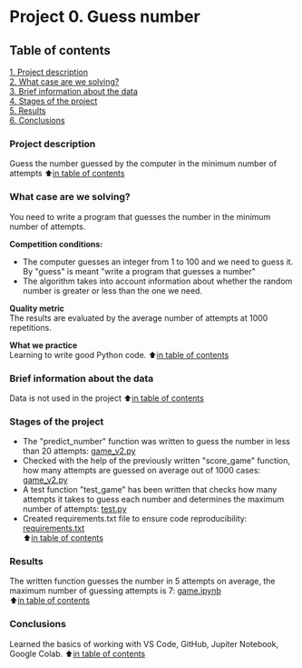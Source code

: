 # Project 0. Guess number

## Table of contents
[1. Project description](https://github.com/Tio147/DS_1/tree/main/project_0/README.md#markdown-header-project-description)   
[2. What case are we solving?](https://github.com/Tio147/DS_1/tree/main/project_0/README.md#markdown-header-what-case-are-we-solving?)   
[3. Brief information about the data](https://github.com/Tio147/DS_1/tree/main/project_0/README.md#markdown-header-brief-information-about-the-data)   
[4. Stages of the project](https://github.com/Tio147/DS_1/tree/main/project_0/README.md#markdown-header-stages-of-the-project)   
[5. Results](https://github.com/Tio147/DS_1/tree/main/project_0/README.md#markdown-header-results)   
[6. Conclusions](https://github.com/Tio147/DS_1/tree/main/project_0/README.md#markdown-header-conclusions)   

### Project description
Guess the number guessed by the computer in the minimum number of attempts
:arrow_up:[in table of contents](https://github.com/Tio147/DS_1/tree/main/project_0/README.md#Table-of-contents)


### What case are we solving?
You need to write a program that guesses the number in the minimum number of attempts.

**Competition conditions:**
- The computer guesses an integer from 1 to 100 and we need to guess it. By "guess" is meant "write a program that guesses a number"
- The algorithm takes into account information about whether the random number is greater or less than the one we need.

**Quality metric**   
The results are evaluated by the average number of attempts at 1000 repetitions.

**What we practice**   
Learning to write good Python code.
:arrow_up:[in table of contents](https://github.com/Tio147/DS_1/tree/main/project_0/README.md#Table-of-contents)


### Brief information about the data
Data is not used in the project
:arrow_up:[in table of contents](https://github.com/Tio147/DS_1/tree/main/project_0/README.md#Table-of-contents)


### Stages of the project
- The "predict_number" function was written to guess the number in less than 20 attempts: [game_v2.py](https://github.com/Tio147/DS_1/blob/main/project_0/game_v2.py) 
- Checked with the help of the previously written "score_game" function, how many attempts are guessed on average out of 1000 cases: [game_v2.py](https://github.com/Tio147/DS_1/blob/main/project_0/game_v2.py)
- A test function "test_game" has been written that checks how many attempts it takes to guess each number and determines the maximum number of attempts: [test.py](https://github.com/Tio147/DS_1/blob/main/project_0/test.py)
- Created requirements.txt file to ensure code reproducibility: [requirements.txt](https://github.com/Tio147/DS_1/blob/main/project_0/requirements.txt)    
:arrow_up:[in table of contents](https://github.com/Tio147/DS_1/tree/main/project_0/README.md#Table-of-contents)


### Results
The written function guesses the number in 5 attempts on average, the maximum number of guessing attempts is 7: [game.ipynb](https://github.com/Tio147/DS_1/blob/main/project_0/game.ipynb)   
:arrow_up:[in table of contents](https://github.com/Tio147/DS_1/tree/main/project_0/README.md#Table-of-contents)


### Conclusions
Learned the basics of working with VS Code, GitHub, Jupiter Notebook, Google Colab.
:arrow_up:[in table of contents](https://github.com/Tio147/DS_1/tree/main/project_0/README.md#Table-of-contents)

